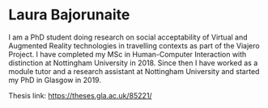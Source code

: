# Laura Bajorunaite

I am a PhD student doing research on social acceptability of Virtual and Augmented Reality technologies in travelling contexts as part of the Viajero Project. I have completed my MSc in Human-Computer Interaction with distinction at Nottingham University in 2018. Since then I have worked as a module tutor and a research assistant at Nottingham University and started my PhD in Glasgow in 2019.

Thesis link: <a href="https://theses.gla.ac.uk/85221/">https://theses.gla.ac.uk/85221/</a>